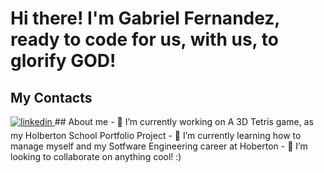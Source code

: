 # Hi there! I'm Gabriel Fernandez, ready to code for us, with us, to glorify GOD!
## My Contacts
<a href="https://www.linkedin.com/in/gabriel-fernandez-415609278/" target="_blank">
<img src=https://img.shields.io/badge/linkedin-%231E77B5.svg?&style=for-the-badge&logo=linkedin&logoColor=white alt=linkedin style="margin-bottom: 5px;" />
</a>
## About me
- 🔭 I’m currently working on A 3D Tetris game, as my Holberton School Portfolio Project
- 🌱 I’m currently learning how to manage myself and my Sotfware Engineering career at Hoberton
- 👯 I’m looking to collaborate on anything cool! :)

